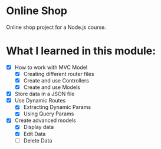 # Online Shop

Online shop project for a Node.js course.

# What I learned in this module:

- [x] How to work with MVC Model
  - [x] Creating different router files
  - [x] Create and use Controllers
  - [x] Create and use Models
- [x] Store data in a JSON file
- [x] Use Dynamic Routes
  - [x] Extracting Dynamic Params
  - [x] Using Query Params
- [x] Create advanced models
  - [x] Display data
  - [x] Edit Data
  - [ ] Delete Data

